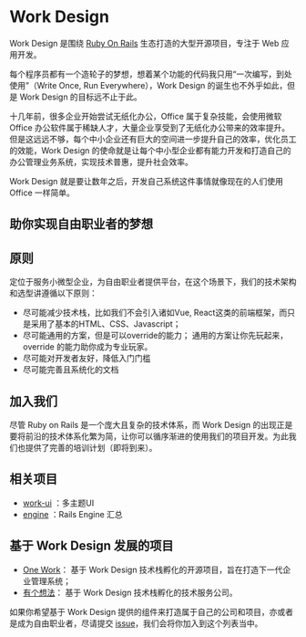 # Work Design

Work Design 是围绕 [Ruby On Rails](https://github.com/rails/rails) 生态打造的大型开源项目，专注于 Web 应用开发。

每个程序员都有一个造轮子的梦想，想着某个功能的代码我只用“一次编写，到处使用”（Write Once, Run Everywhere），Work Design 的诞生也不外乎如此，但是 Work Design 的目标远不止于此。

十几年前，很多企业开始尝试无纸化办公，Office 属于复杂技能，会使用微软 Office 办公软件属于稀缺人才，大量企业享受到了无纸化办公带来的效率提升。但是这远远不够，每个中小企业还有巨大的空间进一步提升自己的效率，优化员工的效能，Work Design 的使命就是让每个中小型企业都有能力开发和打造自己的办公管理业务系统，实现技术普惠，提升社会效率。

Work Design 就是要让数年之后，开发自己系统这件事情就像现在的人们使用 Office 一样简单。

## 助你实现自由职业者的梦想

## 原则
定位于服务小微型企业，为自由职业者提供平台，在这个场景下，我们的技术架构和选型讲遵循以下原则：

* 尽可能减少技术栈，比如我们不会引入诸如Vue, React这类的前端框架，而只是采用了基本的HTML、CSS、Javascript；
* 尽可能通用的方案，但是可以override的能力；
通用的方案让你先玩起来，override 的能力助你成为专业玩家。
* 尽可能对开发者友好，降低入门门槛
* 尽可能完善且系统化的文档

## 加入我们
尽管 Ruby on Rails 是一个庞大且复杂的技术体系，而 Work Design 的出现正是要将前沿的技术体系化繁为简，让你可以循序渐进的使用我们的项目开发。为此我们也提供了完善的培训计划（即将到来）。


## 相关项目
* [work-ui](https://github.com/work-design/work-ui) ：多主题UI
* [engine](https://github.com/work-design/engine) ：Rails Engine 汇总

## 基于 Work Design 发展的项目
* [One Work](https://github.com/one-work/one.work)： 基于 Work Design 技术栈孵化的开源项目，旨在打造下一代企业管理系统；
* [有个想法](https://github.com/yougexiangfa)： 基于 Work Design 技术栈孵化的技术服务公司。

如果你希望基于 Work Design 提供的组件来打造属于自己的公司和项目，亦或者是成为自由职业者，尽请提交 [issue](https://github.com/work-design/work.design/issues)，我们会将你加入到这个列表当中。